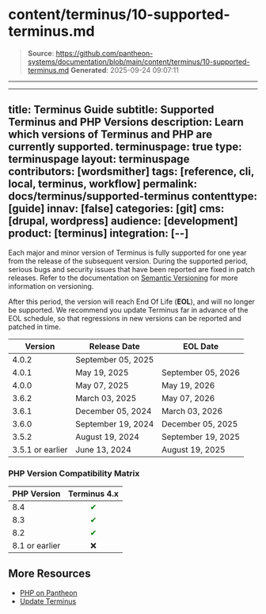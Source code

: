 # content/terminus/10-supported-terminus.md

> **Source**: https://github.com/pantheon-systems/documentation/blob/main/content/terminus/10-supported-terminus.md
> **Generated**: 2025-09-24 09:07:11

---

---
title: Terminus Guide
subtitle: Supported Terminus and PHP Versions
description: Learn which versions of Terminus and PHP are currently supported.
terminuspage: true
type: terminuspage
layout: terminuspage
contributors: [wordsmither]
tags: [reference, cli, local, terminus, workflow]
permalink: docs/terminus/supported-terminus
contenttype: [guide]
innav: [false]
categories: [git]
cms: [drupal, wordpress]
audience: [development]
product: [terminus]
integration: [--]
---

Each major and minor version of Terminus is fully supported for one year from the release of the subsequent version. During the supported period, serious bugs and security issues that have been reported are fixed in patch releases. Refer to the documentation on [Semantic Versioning](https://semver.org/) for more information on versioning.

After this period, the version will reach End Of Life (**EOL**), and will no longer be supported. We recommend you update Terminus far in advance of the EOL schedule, so that regressions in new versions can be reported and patched in time.

| Version          | Release Date       | EOL Date           |
|------------------|--------------------|--------------------|
| 4.0.2            | September 05, 2025 |                    |
| 4.0.1            | May 19, 2025       | September 05, 2026 |
| 4.0.0            | May 07, 2025       | May 19, 2026       |
| 3.6.2            | March 03, 2025     | May 07, 2026       |
| 3.6.1            | December 05, 2024  | March 03, 2026     |
| 3.6.0            | September 19, 2024 | December 05, 2025  |
| 3.5.2            | August 19, 2024    | September 19, 2025 |
| 3.5.1 or earlier | June 13, 2024      | August 19, 2025    |


### PHP Version Compatibility Matrix

| PHP Version |            Terminus 4.x            |
| ---------- |:----------------------------------:|
| 8.4 | <span style="color:green">✔</span> |
| 8.3 | <span style="color:green">✔</span> |
| 8.2 | <span style="color:green">✔</span> |
| 8.1 or earlier |                 ❌                  |

## More Resources

- [PHP on Pantheon](/guides/php)
- [Update Terminus](/terminus/updates)
